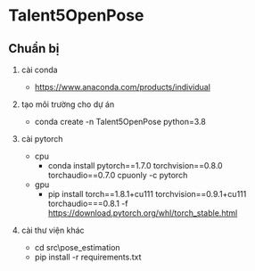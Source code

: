 # Talent5OpenPose

## Chuẩn bị 
1. cài conda
    - https://www.anaconda.com/products/individual
    
2. tạo môi trường cho dự án
    - conda create -n Talent5OpenPose python=3.8
    
3. cài pytorch
    - cpu  
      - conda install pytorch==1.7.0 torchvision==0.8.0 torchaudio==0.7.0 cpuonly -c pytorch
   - gpu
      - pip install torch==1.8.1+cu111 torchvision==0.9.1+cu111 torchaudio===0.8.1 -f https://download.pytorch.org/whl/torch_stable.html

   
4. cài thư viện khác
   - cd src\pose_estimation
   - pip install -r requirements.txt